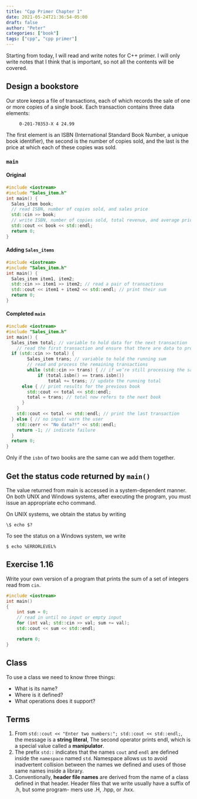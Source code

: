 ```yaml
---
title: "Cpp Primer Chapter 1"
date: 2021-05-24T21:36:54-05:00
draft: false
author: "Peter"
categories: ["book"]
tags: ["cpp", "cpp primer"]
---
```


Starting from today, I will read and write notes for C++ primer. I will only write notes that I think that is important, so not all the contents will be covered.

## Design a bookstore

Our store keeps a file of transactions, each of which records the sale of one or more copies of a single book. Each transaction contains three data elements:

```
     0-201-70353-X 4 24.99
```

The first element is an ISBN (International Standard Book Number, a unique book identifier), the second is the number of copies sold, and the last is the price at which each of these copies was sold. 

### `main`	

#### Original

```c++
#include <iostream>
#include "Sales_item.h"
int main() {
  Sales_item book;
  // read ISBN, number of copies sold, and sales price
  std::cin >> book;
  // write ISBN, number of copies sold, total revenue, and average price 
  std::cout << book << std::endl;
  return 0; 
}

```

#### Adding `Sales_items`

```c++
#include <iostream>
#include "Sales_item.h"
int main() {
  Sales_item item1, item2;
  std::cin >> item1 >> item2; // read a pair of transactions 
  std::cout << item1 + item2 << std::endl; // print their sum
  return 0; 
}
```

#### Completed `main`

```c++
#include <iostream>
#include "Sales_item.h"
int main() {
  Sales_item total; // variable to hold data for the next transaction
	// read the first transaction and ensure that there are data to process 
  if (std::cin >> total) {
		Sales_item trans; // variable to hold the running sum 
		// read and process the remaining transactions
		while (std::cin >> trans) { // if we’re still processing the same book
			if (total.isbn() == trans.isbn())
				total += trans; // update the running total 
      else { // print results for the previous book
        std::cout << total << std::endl;
        total = trans; // total now refers to the next book
      } 
    }
    std::cout << total << std::endl; // print the last transaction 
  } else { // no input! warn the user
    std::cerr << "No data?!" << std::endl; 
    return -1; // indicate failure
  }
  return 0; 
}

```

Only if the `isbn` of two books are the same can we add them together.

## Get the status code returned by `main()`

The value returned from main is accessed in a system-dependent manner. On both UNIX and Windows systems, after executing the program, you must issue an appropriate echo command.

On UNIX systems, we obtain the status by writing

```\$ echo $?```

To see the status on a Windows system, we write

```$ echo %ERRORLEVEL%```

## Exercise 1.16

Write your own version of a program that prints the sum of a set of integers read from `cin`.

```c++
#include <iostream>
int main()
{
    int sum = 0;
  	// read in until no input or empty input
    for (int val; std::cin >> val; sum += val);
    std::cout << sum << std::endl;

    return 0;
}
```

## Class

To use a class we need to know three things: 

* What is its name?
* Where is it defined?
* What operations does it support?

## Terms

1. From `std::cout << "Enter two numbers:"; std::cout << std::endl;`, the message is a **string literal**, The second operator prints endl, which is a special value called a **manipulator**.
2. The prefix `std::` indicates that the names `cout` and `endl` are defined inside the `namespace` named `std`. Namespace allows us to avoid inadvertent collision between the names we defined and uses of those same names inside a library.
3. Conventionally, **header file names** are derived from the name of a class defined in that header. Header files that we write usually have a suffix of .h, but some program- mers use .H, .hpp, or .hxx.

